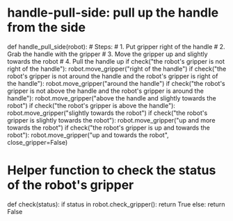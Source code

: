 # handle-pull-side: pull up the handle from the side
def handle_pull_side(robot):
    # Steps:
    # 1. Put gripper right of the handle
    # 2. Grab the handle with the gripper
    # 3. Move the gripper up and slightly towards the robot
    # 4. Pull the handle up
    if check("the robot's gripper is not right of the handle"):
        robot.move_gripper("right of the handle")
    if check("the robot's gripper is not around the handle and the robot's gripper is right of the handle"):
        robot.move_gripper("around the handle")
    if check("the robot's gripper is not above the handle and the robot's gripper is around the handle"):
        robot.move_gripper("above the handle and slightly towards the robot")
    if check("the robot's gripper is above the handle"):
        robot.move_gripper("slightly towards the robot")
    if check("the robot's gripper is slightly towards the robot"):
        robot.move_gripper("up and more towards the robot")
    if check("the robot's gripper is up and towards the robot"):
        robot.move_gripper("up and towards the robot", close_gripper=False)

# Helper function to check the status of the robot's gripper
def check(status):
    if status in robot.check_gripper():
        return True
    else:
        return False